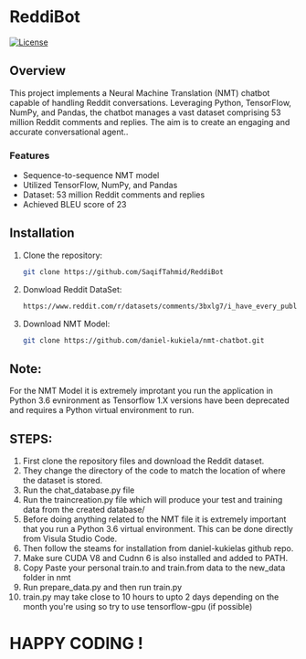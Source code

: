 # ReddiBot

[![License](https://img.shields.io/badge/License-MIT-blue.svg)](LICENSE)

## Overview
This project implements a Neural Machine Translation (NMT) chatbot capable of handling Reddit conversations. Leveraging Python, TensorFlow, NumPy, and Pandas, the chatbot manages a vast dataset comprising 53 million Reddit comments and replies. The aim is to create an engaging and accurate conversational agent..

### Features

- Sequence-to-sequence NMT model
- Utilized TensorFlow, NumPy, and Pandas
- Dataset: 53 million Reddit comments and replies
- Achieved BLEU score of 23

## Installation

1. Clone the repository:
   ```bash
   git clone https://github.com/SaqifTahmid/ReddiBot
2. Donwload Reddit  DataSet:
   ```bash
   https://www.reddit.com/r/datasets/comments/3bxlg7/i_have_every_publicly_available_reddit_comment/)https://www.reddit.com/r/datasets/comments/3bxlg7/i_have_every_publicly_available_reddit_comment/
3. Download NMT Model:
   ```bash
   git clone https://github.com/daniel-kukiela/nmt-chatbot.git

## Note:
For the NMT Model it is extremely improtant you run the application in Python 3.6 evnironment as Tensorflow 1.X versions have been deprecated  and requires a Python virtual environment to run.

## STEPS:
1. First clone the repository files and download the Reddit dataset.
2. They change the directory of the code to match the location of where the dataset is stored.
3. Run the chat_database.py file
4. Run the traincreation.py file which will produce your test and training data from the created database/
5. Before doing anything related to the NMT file it is extremely important that you run a Python 3.6 virtual environment. This can be done directly from Visula Studio Code.
6. Then follow the steams for installation from daniel-kukielas github repo.
7. Make sure CUDA V8 and Cudnn 6 is also installed and added to PATH.
8. Copy Paste your personal train.to and train.from data to the new_data folder in nmt
9. Run prepare_data.py and then run train.py
10. train.py may take close to 10 hours to upto 2 days depending on the month you're using so try to use tensorflow-gpu (if possible)

  # HAPPY CODING !

